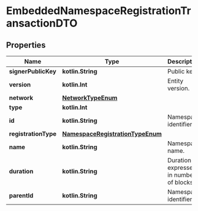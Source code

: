 
# EmbeddedNamespaceRegistrationTransactionDTO

## Properties
Name | Type | Description | Notes
------------ | ------------- | ------------- | -------------
**signerPublicKey** | **kotlin.String** | Public key. | 
**version** | **kotlin.Int** | Entity version. | 
**network** | [**NetworkTypeEnum**](NetworkTypeEnum.md) |  | 
**type** | **kotlin.Int** |  | 
**id** | **kotlin.String** | Namespace identifier. | 
**registrationType** | [**NamespaceRegistrationTypeEnum**](NamespaceRegistrationTypeEnum.md) |  | 
**name** | **kotlin.String** | Namespace name. | 
**duration** | **kotlin.String** | Duration expressed in number of blocks. |  [optional]
**parentId** | **kotlin.String** | Namespace identifier. |  [optional]



